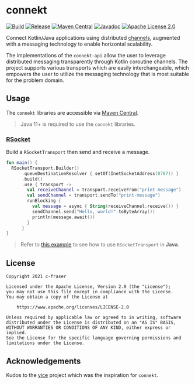 # connekt

[![Build](https://github.com/c-fraser/connekt/workflows/build/badge.svg)](https://github.com/c-fraser/connekt/actions)
[![Release](https://img.shields.io/github/v/release/c-fraser/connekt?logo=github&sort=semver)](https://github.com/c-fraser/connekt/releases)
[![Maven Central](https://img.shields.io/maven-central/v/io.github.c-fraser/connekt-api.svg)](https://search.maven.org/artifact/io.github.c-fraser/connekt-api)
[![Javadoc](https://javadoc.io/badge2/io.github.c-fraser/connekt-api/javadoc.svg)](https://javadoc.io/doc/io.github.c-fraser/connekt-api)
[![Apache License 2.0](https://img.shields.io/badge/License-Apache2-blue.svg)](https://www.apache.org/licenses/LICENSE-2.0)

Connect Kotlin/Java applications using
distributed [channels](https://kotlinlang.org/docs/channels.html), augmented with a messaging
technology to enable horizontal scalability.

The implementations of the `connekt-api` allow the user to leverage distributed messaging
transparently through Kotlin coroutine channels. The project supports various transports which are
easily interchangeable, which empowers the user to utilize the messaging technology that is most
suitable for the problem domain.

## Usage

The `connekt` libraries are accessible
via [Maven Central](https://search.maven.org/search?q=g:io.github.c-fraser%20AND%20a:connekt-*).

> Java 11+ is required to use the `connekt` libraries.

### [RSocket](https://rsocket.io/)

<!--- TEST_NAME TransportExample01Test --> 

Build a `RSocketTransport` then send and receive a message.

<!--- PREFIX
@file:OptIn(ExperimentalTransport::class)
@file:Suppress("PackageDirectoryMismatch")
-->

<!--- INCLUDE
import io.github.cfraser.connekt.api.ExperimentalTransport
import io.github.cfraser.connekt.rsocket.RSocketTransport
import kotlinx.coroutines.async
import kotlinx.coroutines.runBlocking
import java.net.InetSocketAddress
-->

```kotlin 
fun main() {
  RSocketTransport.Builder()
      .queueDestinationResolver { setOf(InetSocketAddress(8787)) }
      .build()
      .use { transport ->
        val receiveChannel = transport.receiveFrom("print-message")
        val sendChannel = transport.sendTo("print-message")
        runBlocking {
          val message = async { String(receiveChannel.receive()) }
          sendChannel.send("Hello, world!".toByteArray())
          println(message.await())
        }
      }
}
```                         

<!--- KNIT transport-example-01.kt --> 

<!--- TEST
Hello, world!
-->

> Refer
> to [this example](https://github.com/c-fraser/connekt/tree/main/examples/src/main/java/io/github/cfraser/connekt/example/RSocketTransportExample.java)
> to see how to use `RSocketTransport` in **Java**.

## License

    Copyright 2021 c-fraser
    
    Licensed under the Apache License, Version 2.0 (the "License");
    you may not use this file except in compliance with the License.
    You may obtain a copy of the License at
    
        https://www.apache.org/licenses/LICENSE-2.0
    
    Unless required by applicable law or agreed to in writing, software
    distributed under the License is distributed on an "AS IS" BASIS,
    WITHOUT WARRANTIES OR CONDITIONS OF ANY KIND, either express or implied.
    See the License for the specific language governing permissions and
    limitations under the License.

## Acknowledgements

Kudos to the [vice](https://github.com/matryer/vice) project which was the inspiration for
`connekt`.
